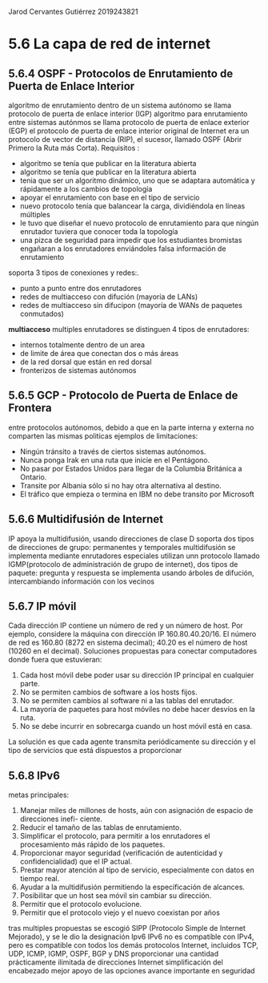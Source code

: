 Jarod Cervantes Gutiérrez
2019243821
# 5.6 La capa de red de internet
## 5.6.4 OSPF - Protocolos de Enrutamiento de Puerta de Enlace Interior
algoritmo de enrutamiento dentro de un sistema autónomo se llama protocolo de puerta de enlace interior (IGP)
algoritmo para enrutamiento entre sistemas autónmos se llama protocolo de puerta de enlace exterior (EGP) 
el protocolo de puerta de enlace interior original de Internet era un protocolo de vector de distancia (RIP), el sucesor, llamado OSPF (Abrir Primero la Ruta más Corta).
Requisitos :
- algoritmo se tenía que publicar en la literatura abierta
- algoritmo se tenía que publicar en la literatura abierta
- tenia que ser un algoritmo dinámico, uno que se adaptara automática y rápidamente a los cambios de topología
- apoyar el enrutamiento con base en el tipo de servicio
- nuevo protocolo tenía que balancear la carga, dividiéndola en líneas múltiples
- le tuvo que diseñar el nuevo protocolo de enrutamiento para que ningún enrutador tuviera que conocer toda la topología
- una pizca de seguridad para impedir que los estudiantes bromistas engañaran a los enrutadores enviándoles falsa información de enrutamiento

soporta 3 tipos de conexiones y redes:.
- punto a punto entre dos enrutadores
- redes de multiacceso con difución (mayoría de LANs)
- redes de multiacceso sin difucipon (mayoría de WANs de paquetes conmutados)

**multiacceso** multiples enrutadores
se distinguen 4 tipos de enrutadores:
- internos totalmente dentro de un area
- de limite de área que conectan dos o más áreas
- de la red dorsal que están en red dorsal
- fronterizos de sistemas autónomos

## 5.6.5 GCP - Protocolo de Puerta de Enlace de Frontera
entre protocolos autónomos, debido a que en la parte interna y externa no comparten las mismas politicas
ejemplos de limitaciones:
- Ningún tránsito a través de ciertos sistemas autónomos.
- Nunca ponga Irak en una ruta que inicie en el Pentágono.
- No pasar por Estados Unidos para llegar de la Columbia Británica a Ontario.
- Transite por Albania sólo si no hay otra alternativa al destino.
- El tráfico que empieza o termina en IBM no debe transito por Microsoft

## 5.6.6 Multidifusión de Internet
IP apoya la multidifusión, usando direcciones de clase D
soporta dos tipos de direcciones de grupo: permanentes y temporales
multidifusión se implementa mediante enrutadores especiales
utilizan unn protocolo llamado IGMP(protocolo de administración de grupo de internet), dos tipos de paquete: pregunta y respuesta
se implementa usando árboles de difución, intercambiando información con los vecinos
## 5.6.7 IP móvil
Cada dirección IP contiene un número de red y un número de host. Por ejemplo, considere la máquina con dirección IP 160.80.40.20/16. El número de red es 160.80 (8272 en sistema decimal); 40.20 es el número de host (10260 en el decimal). 
Soluciones propuestas para conectar computadores donde fuera que estuvieran:
1. Cada host móvil debe poder usar su dirección IP principal en cualquier parte.
2. No se permiten cambios de software a los hosts fijos. 
3. No se permiten cambios al software ni a las tablas del enrutador.
4. La mayoría de paquetes para host móviles no debe hacer desvíos en la ruta.
5. No se debe incurrir en sobrecarga cuando un host móvil está en casa.

La solución es que cada agente transmita periódicamente su dirección y el tipo de servicios que está dispuestos a proporcionar
## 5.6.8 IPv6
metas principales:
1. Manejar miles de millones de hosts, aún con asignación de espacio de direcciones inefi-
ciente.
2. Reducir el tamaño de las tablas de enrutamiento.
3. Simplificar el protocolo, para permitir a los enrutadores el procesamiento más rápido de
los paquetes.
4. Proporcionar mayor seguridad (verificación de autenticidad y confidencialidad) que el IP
actual.
5. Prestar mayor atención al tipo de servicio, especialmente con datos en tiempo real.
6. Ayudar a la multidifusión permitiendo la especificación de alcances.
7. Posibilitar que un host sea móvil sin cambiar su dirección.
8. Permitir que el protocolo evolucione.
9. Permitir que el protocolo viejo y el nuevo coexistan por años

tras multiples propuestas se escogió SIPP (Protocolo Simple de Internet Mejorado), y se le dio la designación Ipv6
IPv6 no es compatible con IPv4, pero es compatible con todos los demás protocolos Internet, incluidos TCP, UDP, ICMP,
IGMP, OSPF, BGP y DNS
proporcionar una cantidad prácticamente ilimitada de direcciones Internet
simplificación del encabezado
mejor apoyo de las opciones
avance importante en seguridad
